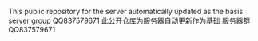 This public repository for the server automatically updated as the basis server group QQ837579671
此公开仓库为服务器自动更新作为基础 服务器群QQ837579671
